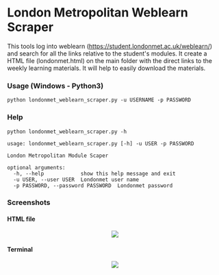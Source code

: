# London Metropolitan Weblearn Scraper

This tools log into weblearn (https://student.londonmet.ac.uk/weblearn/) and search for all the links relative to the student's modules. 
It create a HTML file (londonmet.html) on the main folder with the direct links to the weekly learning materials. It will help to easily download the materials. 
### Usage (Windows - Python3)
```
python londonmet_weblearn_scraper.py -u USERNAME -p PASSWORD
```
### Help
```
python londonmet_weblearn_scraper.py -h
```

```
usage: londonmet_weblearn_scraper.py [-h] -u USER -p PASSWORD

London Metropolitan Module Scaper

optional arguments:
  -h, --help            show this help message and exit
  -u USER, --user USER  Londonmet user name
  -p PASSWORD, --password PASSWORD  Londonmet password
```


### Screenshots

#### HTML file
<p align="center">
  <img src="https://github.com/Ryuk-dev75/London_metropolitan_weblearn_scraper/blob/main/screenshots/output.JPG?raw=true">
</p>

#### Terminal
<p align="center">
  <img src="https://github.com/Ryuk-dev75/London_metropolitan_weblearn_scraper/blob/main/screenshots/terminal_output.JPG?raw=true">
</p>

